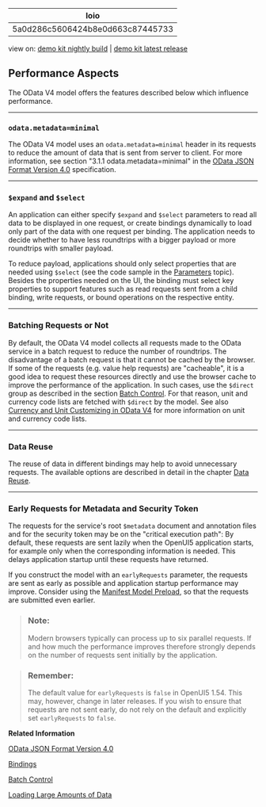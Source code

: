 <!-- loio5a0d286c5606424b8e0d663c87445733 -->

| loio |
| -----|
| 5a0d286c5606424b8e0d663c87445733 |

<div id="loio">

view on: [demo kit nightly build](https://openui5nightly.hana.ondemand.com/#/topic/5a0d286c5606424b8e0d663c87445733) | [demo kit latest release](https://openui5.hana.ondemand.com/#/topic/5a0d286c5606424b8e0d663c87445733)</div>

## Performance Aspects

The OData V4 model offers the features described below which influence performance.

***

### `odata.metadata=minimal`

The OData V4 model uses an `odata.metadata=minimal` header in its requests to reduce the amount of data that is sent from server to client. For more information, see section "3.1.1 odata.metadata=minimal" in the [OData JSON Format Version 4.0](http://docs.oasis-open.org/odata/odata-json-format/v4.0/os/odata-json-format-v4.0-os.html) specification.

***

### `$expand` and `$select`

An application can either specify `$expand` and `$select` parameters to read all data to be displayed in one request, or create bindings dynamically to load only part of the data with one request per binding. The application needs to decide whether to have less roundtrips with a bigger payload or more roundtrips with smaller payload.

To reduce payload, applications should only select properties that are needed using `$select` \(see the code sample in the [Parameters](Parameters_1ab4f62.md) topic\). Besides the properties needed on the UI, the binding must select key properties to support features such as read requests sent from a child binding, write requests, or bound operations on the respective entity.

***

### Batching Requests or Not

By default, the OData V4 model collects all requests made to the OData service in a batch request to reduce the number of roundtrips. The disadvantage of a batch request is that it cannot be cached by the browser. If some of the requests \(e.g. value help requests\) are "cacheable", it is a good idea to request these resources directly and use the browser cache to improve the performance of the application. In such cases, use the `$direct` group as described in the section [Batch Control](Batch_Control_74142a3.md). For that reason, unit and currency code lists are fetched with `$direct` by the model. See also [Currency and Unit Customizing in OData V4](Currency_and_Unit_Customizing_in_OData_V4_4d1b9d4.md) for more information on unit and currency code lists.

***

### Data Reuse

The reuse of data in different bindings may help to avoid unnecessary requests. The available options are described in detail in the chapter [Data Reuse](Data_Reuse_648e360.md).

***

<a name="loio5a0d286c5606424b8e0d663c87445733__section_uhx_xn4_cdb"/>

### Early Requests for Metadata and Security Token

The requests for the service's root `$metadata` document and annotation files and for the security token may be on the "critical execution path": By default, these requests are sent lazily when the OpenUI5 application starts, for example only when the corresponding information is needed. This delays application startup until these requests have returned.

If you construct the model with an `earlyRequests` parameter, the requests are sent as early as possible and application startup performance may improve. Consider using the [Manifest Model Preload](Manifest_Model_Preload_26ba6a5.md), so that the requests are submitted even earlier.

> ### Note:  
> Modern browsers typically can process up to six parallel requests. If and how much the performance improves therefore strongly depends on the number of requests sent initially by the application.

> ### Remember:  
> The default value for `earlyRequests` is `false` in OpenUI5 1.54. This may, however, change in later releases. If you wish to ensure that requests are not sent early, do not rely on the default and explicitly set `earlyRequests` to `false`.

**Related Information**  


[OData JSON Format Version 4.0](http://docs.oasis-open.org/odata/odata-json-format/v4.0/os/odata-json-format-v4.0-os.html)

[Bindings](Bindings_54e0ddf.md "Bindings connect OpenUI5 view elements to model data, allowing changes in the model to be reflected in the view element and vice versa.")

[Batch Control](Batch_Control_74142a3.md "OData V4 allows you to group multiple operations into a single HTTP request payload, as described in the official OData V4 specification Part 1, Batch Requests (see the link under Related Information for more details).")

[Loading Large Amounts of Data](Performance_Issues_966d67c.md#loio966d67c8cc5046419d1b35556cd9e447__section_LLAOD)

